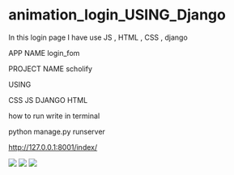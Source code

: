 # animation_login_USING_Django
In this login page I have use JS , HTML , CSS , django

APP NAME 
login_fom

PROJECT NAME 
scholify

USING 

CSS
JS
DJANGO
HTML


how to run 
write in terminal 

python manage.py runserver 

http://127.0.0.1:8001/index/

![](https://github.com/mPooja-15/animation_login_USING_Django/blob/master/image/1.PNG)
![](https://github.com/mPooja-15/animation_login_USING_Django/blob/master/image/2.PNG)
![](https://github.com/mPooja-15/animation_login_USING_Django/blob/master/image/3.PNG)

